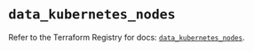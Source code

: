 # `data_kubernetes_nodes`

Refer to the Terraform Registry for docs: [`data_kubernetes_nodes`](https://registry.terraform.io/providers/hashicorp/kubernetes/2.26.0/docs/data-sources/nodes).

